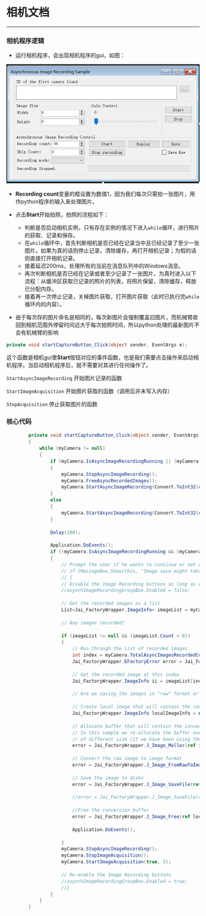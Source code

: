 # 相机文档
---

### 相机程序逻辑


- 运行相机程序，会出现相机程序的gui，如图：

![](pic/camera_gui.JPG)

- **Recording count**变量的框设置为数值1，因为我们每次只需拍一张图片，用作python程序的输入来处理图片。

- 点击**Start**开始拍照，拍照的流程如下：
    - 判断是否启动相机实例，只有存在实例的情况下进入`while`循环，进行照片的获取、记录和保存。
	- 在`while`循环中，首先判断相机是否已经在记录当中且已经记录了至少一张图片，如果为真的话则停止记录，清除缓存，再打开相机记录；为假的话则直接打开相机记录。
	- 接着延迟200ms，处理所有的当前在消息队列中的Windows消息。
	- 再次判断相机是否已经在记录或者至少记录了一张图片，为真时进入以下流程：从缓冲区获取已记录的照片的列表，将照片保留，清除缓存，释放已分配内存。
	- 接着再一次停止记录，关掉图片获取，打开图片获取（此时已执行完`while`循环内的内容）。
	
- 由于每次存的图片命名是相同的，每次新图片会强制覆盖旧图片，而机械臂收回到相机范围外停留时间远大于每次拍照时间，所以python处理的最新图片不会有机械臂的影响






```cs
private void startCaptureButton_Click(object sender, EventArgs e);
``` 
这个函数是相机gui里**Start**按钮对应的事件函数，也是我们需要点击操作来启动相机程序。当启动相机程序后，就不需要对其进行任何操作了。
 
`StartAsyncImageRecording` 开始图片记录的函数

`StartImageAcquisition` 开始图片获取的函数（调用后并未写入内存）

`StopAcquisition` 停止获取图片的函数

### 核心代码

```cs
        private void startCaptureButton_Click(object sender, EventArgs e)
        {
            while (myCamera != null)
            {
                if (myCamera.IsAsyncImageRecordingRunning || (myCamera.TotalAsyncImagesRecordedCount > 0))
                {
                    myCamera.StopAsyncImageRecording();
                    myCamera.FreeAsyncRecordedImages();
                    myCamera.StartAsyncImageRecording(Convert.ToInt32(captureCountNumericUpDown.Value), (CCamera.AsyncImageRecordingMode)recordingModeComboBox.SelectedIndex, Convert.ToInt32(skipCountNumericUpDown.Value));
                }
                else
                {
                    myCamera.StartAsyncImageRecording(Convert.ToInt32(captureCountNumericUpDown.Value), (CCamera.AsyncImageRecordingMode)recordingModeComboBox.SelectedIndex, Convert.ToInt32(skipCountNumericUpDown.Value));
                }
              
                Delay(200);

                Application.DoEvents();
                if (!myCamera.IsAsyncImageRecordingRunning && (myCamera.TotalAsyncImagesRecordedCount > 0))
                {
                    // Prompt the user if he wants to continue or not with the image save
                    // if (MessageBox.Show(this, "Image save might take long time!\nAre you sure you want to continue?", "Image Save", MessageBoxButtons.OKCancel, MessageBoxIcon.Question, MessageBoxDefaultButton.Button1) == DialogResult.OK)
                    // {
                    // Disable the Image Recording buttons as long as we are saving the images
                    //asynchImageRecordingGroupBox.Enabled = false;

                    // Get the recorded images as a list
                    List<Jai_FactoryWrapper.ImageInfo> imageList = myCamera.GetAsyncRecordedImages();

                    // Any images recorded?

                    if (imageList != null && (imageList.Count > 0))
                    {
                        // Run through the list of recorded images
                        int index = myCamera.TotalAsyncImagesRecordedCount - 1;
                        Jai_FactoryWrapper.EFactoryError error = Jai_FactoryWrapper.EFactoryError.Success;

                        // Get the recorded image at this index
                        Jai_FactoryWrapper.ImageInfo ii = imageList[index];

                        // Are we saving the images in "raw" format or in Tiff?

                        // Create local image that will contain the converted image
                        Jai_FactoryWrapper.ImageInfo localImageInfo = new Jai_FactoryWrapper.ImageInfo();

                        // Allocate buffer that will contain the converted image
                        // In this sample we re-allocate the buffer over-and-over because we assume that the recorded images could be
                        // of different size (If we have been using the Sequence functionality in the cameras)
                        error = Jai_FactoryWrapper.J_Image_Malloc(ref ii, ref localImageInfo);

                        // Convert the raw image to image format
                        error = Jai_FactoryWrapper.J_Image_FromRawToImage(ref ii, ref localImageInfo, 4096, 4096, 4096);

                        // Save the image to disks
                        error = Jai_FactoryWrapper.J_Image_SaveFile(ref localImageInfo, "..\\" + "phone.png");

                        //error = Jai_FactoryWrapper.J_Image_SaveFile(ref localImageInfo, "C:\\Users\\aida\\Desktop\\wechat_jump\\" + "phone.png");

                        //Free the conversion buffer
                        error = Jai_FactoryWrapper.J_Image_Free(ref localImageInfo);

                        Application.DoEvents();

                    }
                    myCamera.StopAsyncImageRecording();
                    myCamera.StopImageAcquisition();
                    myCamera.StartImageAcquisition(true, 5);
                   
                    // Re-enable the Image Recording buttons
                    //asynchImageRecordingGroupBox.Enabled = true;
                    //}
                }
            }
        }
```